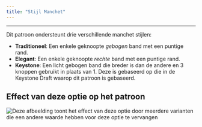 ```yaml
---
title: "Stijl Manchet"
---
```


***

Dit patroon ondersteunt drie verschillende manchet stijlen:

- **Traditioneel**: Een enkele geknoopte _gebogen_ band met een puntige rand.
- **Elegant**: Een enkele geknoopte _rechte_ band met een puntige rand.
- **Keystone**: Een licht gebogen band die breder is dan de andere en 3 knoppen gebruikt in plaats van 1. Deze is gebaseerd op die in de Keystone Draft waarop dit patroon is gebaseerd.

## Effect van deze optie op het patroon

![Deze afbeelding toont het effect van deze optie door meerdere varianten die een andere waarde hebben voor deze optie te vervangen](cornelius_cuffstyle_sample.svg "Effect van deze optie op het patroon")
